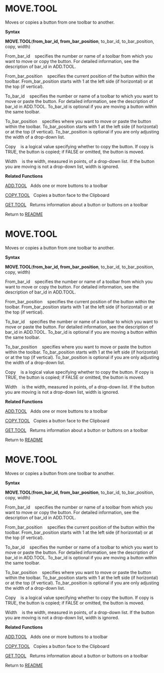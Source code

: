 # MOVE.TOOL

Moves or copies a button from one toolbar to another.

**Syntax**

**MOVE.TOOL**(**from\_bar\_id, from\_bar\_position**, to\_bar\_id,
to\_bar\_position, copy, width)

From\_bar\_id&nbsp;&nbsp;&nbsp;&nbsp;specifies the number or name of a
toolbar from which you want to move or copy the button. For detailed
information, see the description of bar\_id in ADD.TOOL.

From\_bar\_position&nbsp;&nbsp;&nbsp;&nbsp;specifies the current
position of the button within the toolbar. From\_bar\_position starts
with 1 at the left side (if horizontal) or at the top (if vertical).

To\_bar\_id&nbsp;&nbsp;&nbsp;&nbsp;specifies the number or name of a
toolbar to which you want to move or paste the button. For detailed
information, see the description of bar\_id in ADD.TOOL. To\_bar\_id is
optional if you are moving a button within the same toolbar.

To\_bar\_position&nbsp;&nbsp;&nbsp;&nbsp;specifies where you want to
move or paste the button within the toolbar. To\_bar\_position starts
with 1 at the left side (if horizontal) or at the top (if vertical).
To\_bar\_position is optional if you are only adjusting the width of a
drop-down list.

Copy&nbsp;&nbsp;&nbsp;&nbsp;is a logical value specifying whether to
copy the button. If copy is TRUE, the button is copied; if FALSE or
omitted, the button is moved.

Width&nbsp;&nbsp;&nbsp;&nbsp;is the width, measured in points, of a
drop-down list. If the button you are moving is not a drop-down list,
width is ignored.

**Related Functions**

[ADD.TOOL](ADD.TOOL.md)&nbsp;&nbsp;&nbsp;Adds one or more buttons to a toolbar

[COPY.TOOL](COPY.TOOL.md)&nbsp;&nbsp;&nbsp;Copies a button face to the Clipboard

[GET.TOOL](GET.TOOL.md)&nbsp;&nbsp;&nbsp;Returns information about a button or buttons
on a toolbar



Return to [README](README.md#M)

# MOVE.TOOL

Moves or copies a button from one toolbar to another.

**Syntax**

**MOVE.TOOL**(**from\_bar\_id, from\_bar\_position**, to\_bar\_id,
to\_bar\_position, copy, width)

From\_bar\_id&nbsp;&nbsp;&nbsp;&nbsp;specifies the number or name of a
toolbar from which you want to move or copy the button. For detailed
information, see the description of bar\_id in ADD.TOOL.

From\_bar\_position&nbsp;&nbsp;&nbsp;&nbsp;specifies the current
position of the button within the toolbar. From\_bar\_position starts
with 1 at the left side (if horizontal) or at the top (if vertical).

To\_bar\_id&nbsp;&nbsp;&nbsp;&nbsp;specifies the number or name of a
toolbar to which you want to move or paste the button. For detailed
information, see the description of bar\_id in ADD.TOOL. To\_bar\_id is
optional if you are moving a button within the same toolbar.

To\_bar\_position&nbsp;&nbsp;&nbsp;&nbsp;specifies where you want to
move or paste the button within the toolbar. To\_bar\_position starts
with 1 at the left side (if horizontal) or at the top (if vertical).
To\_bar\_position is optional if you are only adjusting the width of a
drop-down list.

Copy&nbsp;&nbsp;&nbsp;&nbsp;is a logical value specifying whether to
copy the button. If copy is TRUE, the button is copied; if FALSE or
omitted, the button is moved.

Width&nbsp;&nbsp;&nbsp;&nbsp;is the width, measured in points, of a
drop-down list. If the button you are moving is not a drop-down list,
width is ignored.

**Related Functions**

[ADD.TOOL](ADD.TOOL.md)&nbsp;&nbsp;&nbsp;Adds one or more buttons to a toolbar

[COPY.TOOL](COPY.TOOL.md)&nbsp;&nbsp;&nbsp;Copies a button face to the Clipboard

[GET.TOOL](GET.TOOL.md)&nbsp;&nbsp;&nbsp;Returns information about a button or buttons
on a toolbar



Return to [README](README.md#M)

# MOVE.TOOL

Moves or copies a button from one toolbar to another.

**Syntax**

**MOVE.TOOL**(**from\_bar\_id, from\_bar\_position**, to\_bar\_id,
to\_bar\_position, copy, width)

From\_bar\_id&nbsp;&nbsp;&nbsp;&nbsp;specifies the number or name of a
toolbar from which you want to move or copy the button. For detailed
information, see the description of bar\_id in ADD.TOOL.

From\_bar\_position&nbsp;&nbsp;&nbsp;&nbsp;specifies the current
position of the button within the toolbar. From\_bar\_position starts
with 1 at the left side (if horizontal) or at the top (if vertical).

To\_bar\_id&nbsp;&nbsp;&nbsp;&nbsp;specifies the number or name of a
toolbar to which you want to move or paste the button. For detailed
information, see the description of bar\_id in ADD.TOOL. To\_bar\_id is
optional if you are moving a button within the same toolbar.

To\_bar\_position&nbsp;&nbsp;&nbsp;&nbsp;specifies where you want to
move or paste the button within the toolbar. To\_bar\_position starts
with 1 at the left side (if horizontal) or at the top (if vertical).
To\_bar\_position is optional if you are only adjusting the width of a
drop-down list.

Copy&nbsp;&nbsp;&nbsp;&nbsp;is a logical value specifying whether to
copy the button. If copy is TRUE, the button is copied; if FALSE or
omitted, the button is moved.

Width&nbsp;&nbsp;&nbsp;&nbsp;is the width, measured in points, of a
drop-down list. If the button you are moving is not a drop-down list,
width is ignored.

**Related Functions**

[ADD.TOOL](ADD.TOOL.md)&nbsp;&nbsp;&nbsp;Adds one or more buttons to a toolbar

[COPY.TOOL](COPY.TOOL.md)&nbsp;&nbsp;&nbsp;Copies a button face to the Clipboard

[GET.TOOL](GET.TOOL.md)&nbsp;&nbsp;&nbsp;Returns information about a button or buttons
on a toolbar



Return to [README](README.md#M)

